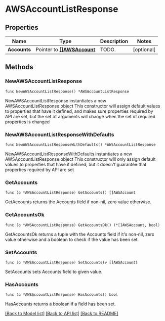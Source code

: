# AWSAccountListResponse

## Properties

Name | Type | Description | Notes
------------ | ------------- | ------------- | -------------
**Accounts** | Pointer to [**[]AWSAccount**](AWSAccount.md) | TODO. | [optional] 

## Methods

### NewAWSAccountListResponse

`func NewAWSAccountListResponse() *AWSAccountListResponse`

NewAWSAccountListResponse instantiates a new AWSAccountListResponse object
This constructor will assign default values to properties that have it defined,
and makes sure properties required by API are set, but the set of arguments
will change when the set of required properties is changed

### NewAWSAccountListResponseWithDefaults

`func NewAWSAccountListResponseWithDefaults() *AWSAccountListResponse`

NewAWSAccountListResponseWithDefaults instantiates a new AWSAccountListResponse object
This constructor will only assign default values to properties that have it defined,
but it doesn't guarantee that properties required by API are set

### GetAccounts

`func (o *AWSAccountListResponse) GetAccounts() []AWSAccount`

GetAccounts returns the Accounts field if non-nil, zero value otherwise.

### GetAccountsOk

`func (o *AWSAccountListResponse) GetAccountsOk() (*[]AWSAccount, bool)`

GetAccountsOk returns a tuple with the Accounts field if it's non-nil, zero value otherwise
and a boolean to check if the value has been set.

### SetAccounts

`func (o *AWSAccountListResponse) SetAccounts(v []AWSAccount)`

SetAccounts sets Accounts field to given value.

### HasAccounts

`func (o *AWSAccountListResponse) HasAccounts() bool`

HasAccounts returns a boolean if a field has been set.


[[Back to Model list]](../README.md#documentation-for-models) [[Back to API list]](../README.md#documentation-for-api-endpoints) [[Back to README]](../README.md)


